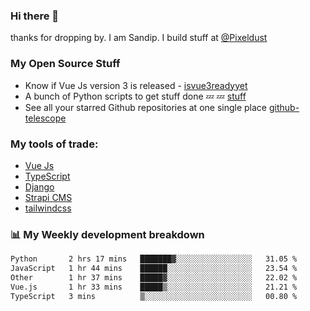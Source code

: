 ### Hi there 👋

thanks for dropping by.
I am Sandip. I build stuff at [@Pixeldust](github.com/pixeldust-in/)

###  **My Open Source Stuff**

 - Know if Vue Js version 3 is released -  [isvue3readyyet](https://github.com/sandiprb/isvue3readyyet)
 - A bunch of Python scripts to get stuff done 💤 💤 [stuff](https://github.com/sandiprb/stuff)
 - See all your starred Github repositories at one single place [github-telescope](https://github.com/sandiprb/github-telescope)



###  **My tools of trade:**
 - [Vue Js](https://github.com/vuejs/vue/)
 - [TypeScript](https://github.com/microsoft/TypeScript)
 - [Django](github.com/django/django)
 - [Strapi CMS](github.com/strapi/strapi)
 - [tailwindcss](https://github.com/tailwindlabs/tailwindcss)


###  📊 **My Weekly development breakdown**
<!--START_SECTION:waka-->

```txt
Python       2 hrs 17 mins   ███████▓░░░░░░░░░░░░░░░░░   31.05 %
JavaScript   1 hr 44 mins    ██████░░░░░░░░░░░░░░░░░░░   23.54 %
Other        1 hr 37 mins    █████▓░░░░░░░░░░░░░░░░░░░   22.02 %
Vue.js       1 hr 33 mins    █████▒░░░░░░░░░░░░░░░░░░░   21.21 %
TypeScript   3 mins          ▒░░░░░░░░░░░░░░░░░░░░░░░░   00.80 %
```

<!--END_SECTION:waka-->
